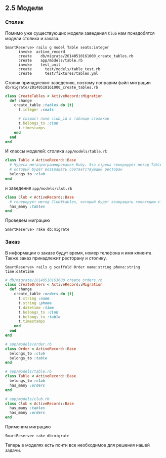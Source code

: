 ## 2.5 Модели
### Столик
Помимо уже существующих модели заведения `Club` нам понадобятся модели столика и заказа.
```shell
SmartReserve> rails g model Table seats:integer
      invoke  active_record
      create    db/migrate/20140510161000_create_tables.rb
      create    app/models/table.rb
      invoke    test_unit
      create      test/models/table_test.rb
      create      test/fixtures/tables.yml
```
Столик принадлежит заведению, поэтому поправим файл миграции `db/migrate/20140510161000_create_tables.rb`
```ruby
class CreateTables < ActiveRecord::Migration
  def change
    create_table :tables do |t|
      t.integer :seats

      # создаст поле club_id в таблице столиков
      t.belongs_to :club
      t.timestamps
    end
  end
end
```
И классы моделей:
столика `app/models/table.rb`
```ruby
class Table < ActiveRecord::Base
  # Чудеса метапрограммирования Ruby. Эта строка генерирует метод Table#club,
  # который будет возвращать соответствующий ресторан
  belongs_to :club
end
```
и заведения `app/models/club.rb`
```ruby
class Club < ActiveRecord::Base
  # генерирует метод Club#tables, который будет возвращать коллекцию столиков ресторана
  has_many :tables 
end
```
Проведем миграцию
```shell
SmartReserve> rake db:migrate
```
### Заказ 
В информации о заказе будут время, номер телефона и имя клиента. Также заказ принадлежит ресторану и столику.
```shell
SmartReserve> rails g scaffold Order name:string phone:string time:datetime
```
```ruby
# db/migrate/20140510163608_create_orders.rb
class CreateOrders < ActiveRecord::Migration
  def change
    create_table :orders do |t|
      t.string :name
      t.string :phone
      t.datetime :time
      t.belongs_to :club
      t.belongs_to :table
      t.timestamps
    end
  end
end

# app/models/order.rb
class Order < ActiveRecord::Base
  belongs_to :club
  belongs_to :table
end

# app/models/table.rb
class Table < ActiveRecord::Base
  belongs_to :club
  has_many :orders
end

# app/models/club.rb
class Club < ActiveRecord::Base
  has_many :tables
  has_many :orders
end
```
Применим миграцию
```shell
SmartReserve> rake db:migrate
```
Теперь в моделях есть почти все необходимое для решения нашей задачи.